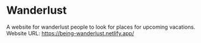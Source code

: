 # Wanderlust
A website for wanderlust people to look for places for upcoming vacations.
Website URL: https://being-wanderlust.netlify.app/
